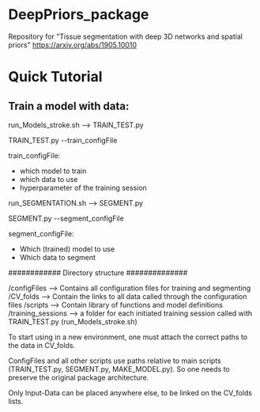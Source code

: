 # DeepPriors_package
Repository for "Tissue segmentation with deep 3D networks and spatial priors" https://arxiv.org/abs/1905.10010


# Quick Tutorial

## Train a model with data:

run_Models_stroke.sh  -->  TRAIN_TEST.py 

TRAIN_TEST.py --train_configFile

train_configFile:
- which model to train
- which data to use
- hyperparameter of the training session 


run_SEGMENTATION.sh   --> SEGMENT.py

SEGMENT.py --segment_configFile

segment_configFile:
- Which (trained) model to use
- Which data to segment

############ Directory structure ##############

/configFiles       --> Contains all configuration files  for training and segmenting
/CV_folds          --> Contain the links to all data called through the configuration files
/scripts           --> Contain library of functions and model definitions
/training_sessions --> a folder for each initiated training session called with TRAIN_TEST.py (run_Models_stroke.sh)





To start using in a new environment, one must attach the correct paths to the data in CV_folds. 

ConfigFiles and all other scripts use paths relative to main scripts (TRAIN_TEST.py, SEGMENT.py, MAKE_MODEL.py). So one needs to preserve the original package architecture.

Only Input-Data can be placed anywhere else, to be linked on the CV_folds lists.

